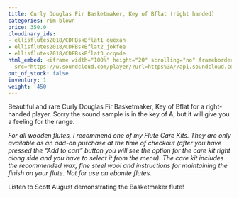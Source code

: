 ```yaml
---
title: Curly Douglas Fir Basketmaker, Key of Bflat (right handed)
categories: rim-blown
price: 350.0
cloudinary_ids:
- ellisflutes2018/CDFBskBflat1_ouexan
- ellisflutes2018/CDFBskBflat2_jokfee
- ellisflutes2018/CDFBskBflat3_ocqmde
html_embed: <iframe width="100%" height="20" scrolling="no" frameborder="no" allow="autoplay"
  src="https://w.soundcloud.com/player/?url=https%3A//api.soundcloud.com/tracks/536548146&color=%23ff5500&inverse=false&auto_play=false&show_user=true"></iframe>
out_of_stock: false
inventory: 1
weight: '450'
---
```


Beautiful and rare Curly Douglas Fir Basketmaker, Key of Bflat for a right-handed player.  Sorry the sound sample is in the key of A, but it will give you a feeling for the range.

*For all wooden flutes, I recommend one of my Flute Care Kits.  They are only available as an add-on purchase at the time of checkout (after you have pressed the “Add to cart” button you will see the option for the care kit right along side and you have to select it from the menu). The care kit includes the recommended wax, fine steel wool and instructions for maintaining the finish on your flute.  Not for use on ebonite flutes.*

Listen to Scott August demonstrating the Basketmaker flute!